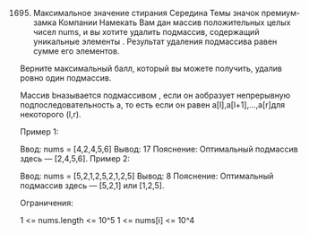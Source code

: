 1695. Максимальное значение стирания
Середина
Темы
значок премиум-замка
Компании
Намекать
Вам дан массив положительных целых чисел nums, и вы хотите удалить подмассив, содержащий  уникальные элементы . Результат удаления подмассива равен сумме его элементов.

Верните максимальный балл, который вы можете получить, удалив ровно один подмассив.

Массив bназывается подмассивом , если он aобразует непрерывную подпоследовательность a, то есть если он равен a[l],a[l+1],...,a[r]для некоторого (l,r).

 

Пример 1:

Ввод: nums = [4,2,4,5,6]
 Вывод: 17
 Пояснение: Оптимальный подмассив здесь — [2,4,5,6].
Пример 2:

Ввод: nums = [5,2,1,2,5,2,1,2,5]
 Вывод: 8
 Пояснение: Оптимальный подмассив здесь — [5,2,1] или [1,2,5].
 

Ограничения:

1 <= nums.length <= 10^5
1 <= nums[i] <= 10^4
